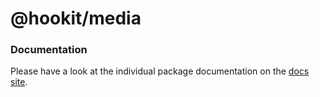 # @hookit/media

### Documentation

Please have a look at the individual package documentation on the [docs site](https://hookit.vercel.app/).
